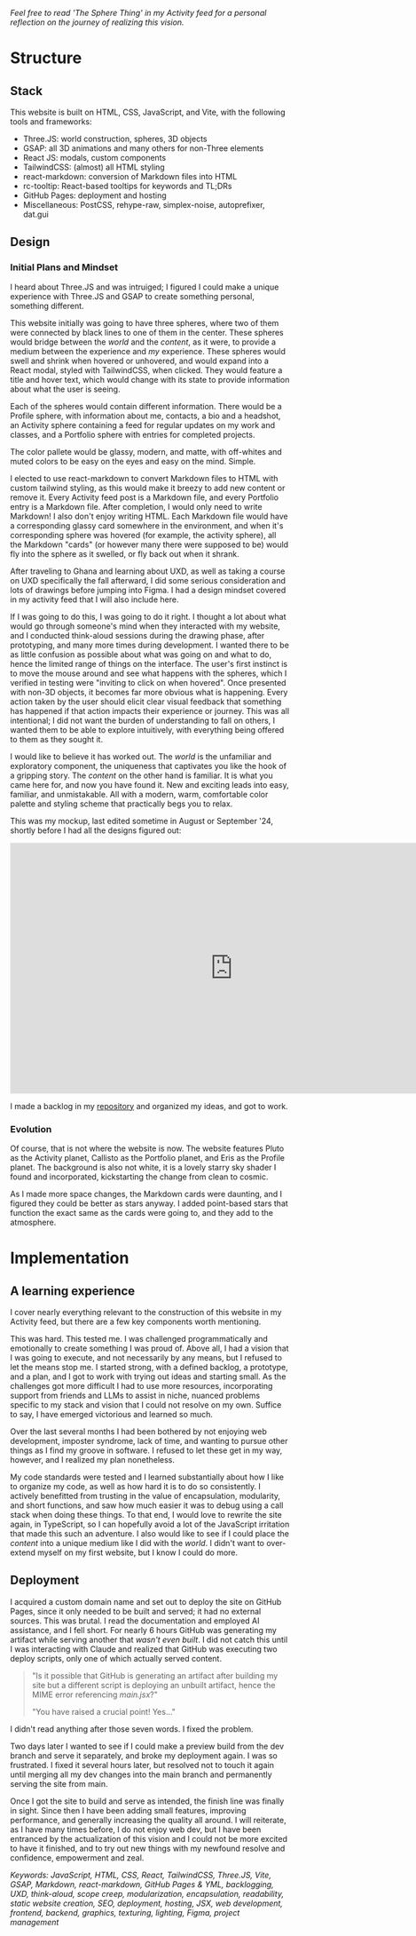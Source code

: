 *Feel free to read 'The Sphere Thing' in my Activity feed for a personal reflection on the journey of realizing this vision.*

# Structure
## Stack
This website is built on HTML, CSS, JavaScript, and Vite, with the following tools and frameworks:
- Three.JS: world construction, spheres, 3D objects
- GSAP: all 3D animations and many others for non-Three elements
- React JS: modals, custom components
- TailwindCSS: (almost) all HTML styling
- react-markdown: conversion of Markdown files into HTML
- rc-tooltip: React-based tooltips for keywords and TL;DRs
- GitHub Pages: deployment and hosting
- Miscellaneous: PostCSS, rehype-raw, simplex-noise, autoprefixer, dat.gui 

## Design
### Initial Plans and Mindset
I heard about Three.JS and was intruiged; I figured I could make a unique experience with Three.JS and GSAP to create something personal, something different.

This website initially was going to have three spheres, where two of them were connected by black lines to one of them in the center. These spheres would bridge between the *world* and the *content*, as it were, to provide a medium between the experience and *my* experience. These spheres would swell and shrink when hovered or unhovered, and would expand into a React modal, styled with TailwindCSS, when clicked. They would feature a title and hover text, which would change with its state to provide information about what the user is seeing. 

Each of the spheres would contain different information. There would be a Profile sphere, with information about me, contacts, a bio and a headshot, an Activity sphere containing a feed for regular updates on my work and classes, and a Portfolio sphere with entries for completed projects. 

The color pallete would be glassy, modern, and matte, with off-whites and muted colors to be easy on the eyes and easy on the mind. Simple. 

I elected to use react-markdown to convert Markdown files to HTML with custom tailwind styling, as this would make it breezy to add new content or remove it. Every Activity feed post is a Markdown file, and every Portfolio entry is a Markdown file. After completion, I would only need to write Markdown! I also don't enjoy writing HTML. Each Markdown file would have a corresponding glassy card somewhere in the environment, and when it's corresponding sphere was hovered (for example, the activity sphere), all the Markdown "cards" (or however many there were supposed to be) would fly into the sphere as it swelled, or fly back out when it shrank. 

After traveling to Ghana and learning about UXD, as well as taking a course on UXD specifically the fall afterward, I did some serious consideration and lots of drawings before jumping into Figma. I had a design mindset covered in my activity feed that I will also include here. 

If I was going to do this, I was going to do it right. I thought a lot about what would go through someone's mind when they interacted with my website, and I conducted think-aloud sessions during the drawing phase, after prototyping, and many more times during development. I wanted there to be as little confusion as possible about what was going on and what to do, hence the limited range of things on the interface. The user's first instinct is to move the mouse around and see what happens with the spheres, which I verified in testing were "inviting to click on when hovered". Once presented with non-3D objects, it becomes far more obvious what is happening. Every action taken by the user should elicit clear visual feedback that something has happened if that action impacts their experience or journey. This was all intentional; I did not want the burden of understanding to fall on others, I wanted them to be able to explore intuitively, with everything being offered to them as they sought it. 

I would like to believe it has worked out. The *world* is the unfamiliar and exploratory component, the uniqueness that captivates you like the hook of a gripping story. The *content* on the other hand is familiar. It is what you came here for, and now you have found it. New and exciting leads into easy, familiar, and unmistakable. All with a modern, warm, comfortable color palette and styling scheme that practically begs you to relax.

This was my mockup, last edited sometime in August or September '24, shortly before I had all the designs figured out:

<iframe style="border: 1px solid rgba(0, 0, 0, 0.1);" width="800" height="450" src="https://embed.figma.com/proto/ANQZOYEZztrtknOjaXgai2/Portfolio-Mockup?node-id=1-2&p=f&scaling=contain&content-scaling=fixed&page-id=0%3A1&starting-point-node-id=1%3A2&embed-host=share" allowfullscreen></iframe>

I made a backlog in my [repository](https://github.com/eli-johnson-04/portfolio) and organized my ideas, and got to work. 

### Evolution
Of course, that is not where the website is now. The website features Pluto as the Activity planet, Callisto as the Portfolio planet, and Eris as the Profile planet. The background is also not white, it is a lovely starry sky shader I found and incorporated, kickstarting the change from clean to cosmic. 

As I made more space changes, the Markdown cards were daunting, and I figured they could be better as stars anyway. I added point-based stars that function the exact same as the cards were going to, and they add to the atmosphere. 

# Implementation
## A learning experience
I cover nearly everything relevant to the construction of this website in my Activity feed, but there are a few key components worth mentioning. 

This was hard. This tested me. I was challenged programmatically and emotionally to create something I was proud of. Above all, I had a vision that I was going to execute, and not necessarily by any means, but I refused to let the means stop me. I started strong, with a defined backlog, a prototype, and a plan, and I got to work with trying out ideas and starting small. As the challenges got more difficult I had to use more resources, incorporating support from friends and LLMs to assist in niche, nuanced problems specific to my stack and vision that I could not resolve on my own. Suffice to say, I have emerged victorious and learned so much. 

Over the last several months I had been bothered by not enjoying web development, imposter syndrome, lack of time, and wanting to pursue other things as I find my groove in software. I refused to let these get in my way, however, and I realized my plan nonetheless. 

My code standards were tested and I learned substantially about how I like to organize my code, as well as how hard it is to do so consistently. I actively benefitted from trusting in the value of encapsulation, modularity, and short functions, and saw how much easier it was to debug using a call stack when doing these things. To that end, I would love to rewrite the site again, in TypeScript, so I can hopefully avoid a lot of the JavaScript irritation that made this such an adventure. I also would like to see if I could place the *content* into a unique medium like I did with the *world*. I didn't want to over-extend myself on my first website, but I know I could do more. 

## Deployment
I acquired a custom domain name and set out to deploy the site on GitHub Pages, since it only needed to be built and served; it had no external sources. This was brutal. I read the documentation and employed AI assistance, and I fell short. For nearly 6 hours GitHub was generating my artifact while serving another that *wasn't even built*. I did not catch this until I was interacting with Claude and realized that GitHub was executing two deploy scripts, only one of which actually served content. 

> "Is it possible that GitHub is generating an artifact after building my site but a different script is deploying an unbuilt artifact, hence the MIME error referencing *main.jsx*?"
>
> "You have raised a crucial point! Yes..."

I didn't read anything after those seven words. I fixed the problem.

Two days later I wanted to see if I could make a preview build from the dev branch and serve it separately, and broke my deployment again. I was so frustrated. I fixed it several hours later, but resolved not to touch it again until merging all my dev changes into the main branch and permanently serving the site from main. 

Once I got the site to build and serve as intended, the finish line was finally in sight. Since then I have been adding small features, improving performance, and generally increasing the quality all around. I will reiterate, as I have many times before, I do not enjoy web dev, but I have been entranced by the actualization of this vision and I could not be more excited to have it finished, and to try out new things with my newfound resolve and confidence, empowerment and zeal. 

*Keywords: JavaScript, HTML, CSS, React, TailwindCSS, Three.JS, Vite, GSAP, Markdown, react-markdown, GitHub Pages & YML, backlogging, UXD, think-aloud, scope creep, modularization, encapsulation, readability, static website creation, SEO, deployment, hosting, JSX, web development, frontend, backend, graphics, texturing, lighting, Figma, project management*